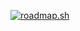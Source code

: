 [![roadmap.sh](https://api.roadmap.sh/v1-badge/wide/6498b572d99c9d673195ac88?variant=light)](https://roadmap.sh)
